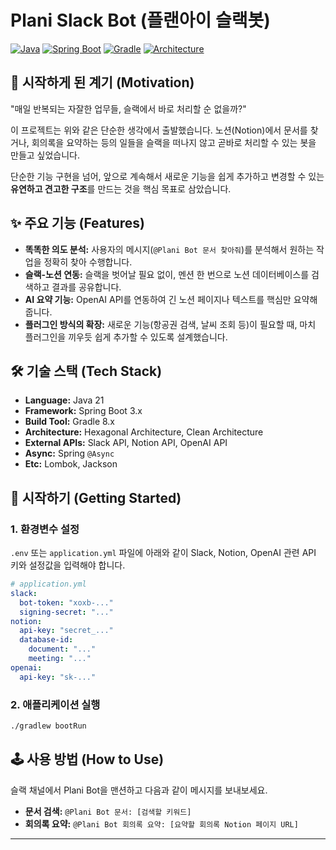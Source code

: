 # Plani Slack Bot (플랜아이 슬랙봇)

[![Java](https://img.shields.io/badge/Java-21-b07219.svg)](https://www.java.com)
[![Spring Boot](https://img.shields.io/badge/Spring%20Boot-3.x-6db33f.svg)](https://spring.io/projects/spring-boot)
[![Gradle](https://img.shields.io/badge/Gradle-8.x-02303a.svg)](https://gradle.org)
[![Architecture](https://img.shields.io/badge/Architecture-Hexagonal-blueviolet)](https://alistair.cockburn.us/hexagonal-architecture/)

## 💬 시작하게 된 계기 (Motivation)

"매일 반복되는 자잘한 업무들, 슬랙에서 바로 처리할 순 없을까?" 

이 프로젝트는 위와 같은 단순한 생각에서 출발했습니다. 노션(Notion)에서 문서를 찾거나, 회의록을 요약하는 등의 일들을 슬랙을 떠나지 않고 곧바로 처리할 수 있는 봇을 만들고 싶었습니다. 

단순한 기능 구현을 넘어, 앞으로 계속해서 새로운 기능을 쉽게 추가하고 변경할 수 있는 **유연하고 견고한 구조**를 만드는 것을 핵심 목표로 삼았습니다.

## ✨ 주요 기능 (Features)

- **똑똑한 의도 분석:** 사용자의 메시지(`@Plani Bot 문서 찾아줘`)를 분석해서 원하는 작업을 정확히 찾아 수행합니다.
- **슬랙-노션 연동:** 슬랙을 벗어날 필요 없이, 멘션 한 번으로 노션 데이터베이스를 검색하고 결과를 공유합니다.
- **AI 요약 기능:** OpenAI API를 연동하여 긴 노션 페이지나 텍스트를 핵심만 요약해 줍니다.
- **플러그인 방식의 확장:** 새로운 기능(항공권 검색, 날씨 조회 등)이 필요할 때, 마치 플러그인을 끼우듯 쉽게 추가할 수 있도록 설계했습니다.

## 🛠️ 기술 스택 (Tech Stack)

- **Language:** Java 21
- **Framework:** Spring Boot 3.x
- **Build Tool:** Gradle 8.x
- **Architecture:** Hexagonal Architecture, Clean Architecture
- **External APIs:** Slack API, Notion API, OpenAI API
- **Async:** Spring `@Async`
- **Etc:** Lombok, Jackson

## 🚀 시작하기 (Getting Started)

### 1. 환경변수 설정

`.env` 또는 `application.yml` 파일에 아래와 같이 Slack, Notion, OpenAI 관련 API 키와 설정값을 입력해야 합니다.

```yaml
# application.yml
slack:
  bot-token: "xoxb-..."
  signing-secret: "..."
notion:
  api-key: "secret_..."
  database-id:
    document: "..."
    meeting: "..."
openai:
  api-key: "sk-..."
```

### 2. 애플리케이션 실행

```bash
./gradlew bootRun
```

## 🕹️ 사용 방법 (How to Use)

슬랙 채널에서 Plani Bot을 맨션하고 다음과 같이 메시지를 보내보세요.

- **문서 검색:** `@Plani Bot 문서: [검색할 키워드]`
- **회의록 요약:** `@Plani Bot 회의록 요약: [요약할 회의록 Notion 페이지 URL]`

---
